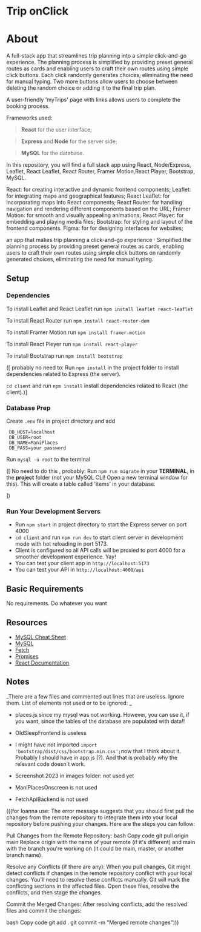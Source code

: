 # Trip onClick

# About

A full-stack app that streamlines trip planning into a simple click-and-go experience. The planning process is simplified by providing preset general routes as cards and enabling users to craft their own routes using simple click buttons. Each click randomly generates choices, eliminating the need for manual typing. Two more buttons allow users to choose between deleting the random choice or adding it to the final trip plan.

A user-friendly 'myTrips' page with links allows users to complete the booking process.

Frameworks used:

> **React** for the user interface;

> **Express** and **Node** for the server side;

> **MySQL** for the database.

In this repository, you will find a full stack app using React, Node/Express, Leaflet, React Leaflet, React Router, Framer Motion,React Player, Bootstrap, MySQL.

React: for creating interactive and dynamic frontend components;
Leaflet: for integrating maps and geographical features;
React Leaflet: for incorporating maps into React components;
React Router: for handling navigation and rendering different components based on the URL;
Framer Motion: for smooth and visually appealing animations;
React Player: for embedding and playing media files;
Bootstrap: for styling and layout of the frontend components.
Figma: for for designing interfaces for websites;

an app that makes trip planning a click-and-go experience
· Simplified the planning process by providing preset general routes as cards, enabling users to craft their own routes using simple click buttons on randomly generated choices, eliminating the need for manual typing.

## Setup

### Dependencies

To install Leaflet and React Leaflet run `npm install leaflet react-leaflet`

To install React Router run `npm install react-router-dom`

To install Framer Motion run `npm install framer-motion`

To install React Pleyer run `npm install react-player`

To install Bootstrap run `npm install bootstrap`

([ probably no need to: Run `npm install` in the project folder to install dependencies related to Express (the server).

`cd client` and run `npm install` install dependencies related to React (the client).)]

### Database Prep

Create `.env` file in project directory and add

```
 DB_HOST=localhost
 DB_USER=root
 DB_NAME=ManiPlaces
 DB_PASS=your password
```

Run `mysql -u root` to the terminal

([ No need to do this , probably: Run `npm run migrate` in your **TERMINAL**, in the **project** folder (not your MySQL CLI! Open a new terminal window for this). This will create a table called 'items' in your database.

<!-- NPM RUN MIGRATE executes all the comments in the file INIT_DB.SQL!!!!!!!!!!!!!!!!!!!!!!!!!! --> ])

### Run Your Development Servers

- Run `npm start` in project directory to start the Express server on port 4000
- `cd client` and run `npm run dev` to start client server in development mode with hot reloading in port 5173.
- Client is configured so all API calls will be proxied to port 4000 for a smoother development experience. Yay!
- You can test your client app in `http://localhost:5173`
- You can test your API in `http://localhost:4000/api`

## Basic Requirements

No requirements. Do whatever you want

## Resources

- [MySQL Cheat Sheet](http://www.mysqltutorial.org/mysql-cheat-sheet.aspx)
- [MySQL](https://dev.mysql.com/doc/refman/8.0/en/database-use.html)
- [Fetch](https://developer.mozilla.org/en-US/docs/Web/API/Fetch_API/Using_Fetch)
- [Promises](https://developer.mozilla.org/en-US/docs/Web/JavaScript/Reference/Global_Objects/Promise)
- [React Documentation](https://react.dev/)

## Notes

_There are a few files and commented out lines that are useless. Ignore them.
List of elements not used or to be ignored: _

- places.js since my mysql was not working. However, you can use it, if you want, since the tables of the database are populated with data!!
- OldSleepFrontend is useless

- I might have not imported `import 'bootstrap/dist/css/bootstrap.min.css';`now that I think about it. Probably I should have in app.js (?). And that is probably why the relevant code doesn´t work.

- Screenshot 2023 in images folder: not used yet
- ManiPlacesOnscreen is not used
- FetchApiBackend is not used

(((for Ioanna use: The error message suggests that you should first pull the changes from the remote repository to integrate them into your local repository before pushing your changes. Here are the steps you can follow:

Pull Changes from the Remote Repository:
bash
Copy code
git pull origin main
Replace origin with the name of your remote (if it's different) and main with the branch you're working on (it could be main, master, or another branch name).

Resolve any Conflicts (if there are any):
When you pull changes, Git might detect conflicts if changes in the remote repository conflict with your local changes. You'll need to resolve these conflicts manually. Git will mark the conflicting sections in the affected files. Open these files, resolve the conflicts, and then stage the changes.

Commit the Merged Changes:
After resolving conflicts, add the resolved files and commit the changes:

bash
Copy code
git add .
git commit -m "Merged remote changes")))
